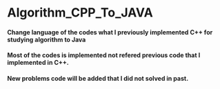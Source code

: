 # Algorithm_CPP_To_JAVA

#### Change language of the codes what I previously implemented C++ for studying algorithm to Java
#### Most of the codes is implemented not refered previous code that I implemented in C++.
#### New problems code will be added that I did not solved in past.
